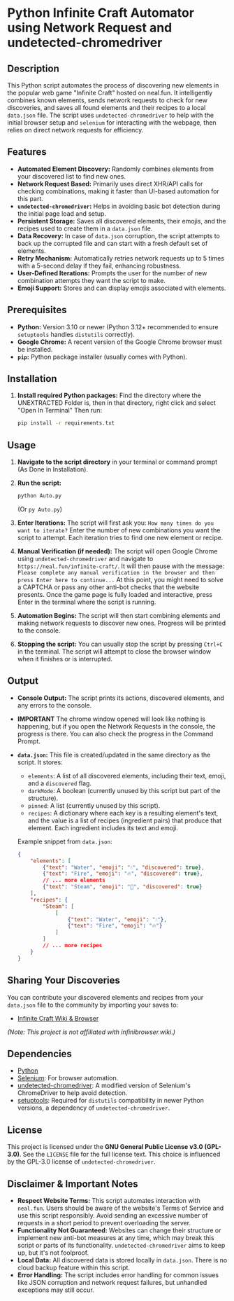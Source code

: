 # Python Infinite Craft Automator using Network Request and undetected-chromedriver

## Description

This Python script automates the process of discovering new elements in the popular web game "Infinite Craft" hosted on neal.fun. It intelligently combines known elements, sends network requests to check for new discoveries, and saves all found elements and their recipes to a local `data.json` file. The script uses `undetected-chromedriver` to help with the initial browser setup and `selenium` for interacting with the webpage, then relies on direct network requests for efficiency.

## Features

* **Automated Element Discovery:** Randomly combines elements from your discovered list to find new ones.
* **Network Request Based:** Primarily uses direct XHR/API calls for checking combinations, making it faster than UI-based automation for this part.
* **`undetected-chromedriver`:** Helps in avoiding basic bot detection during the initial page load and setup.
* **Persistent Storage:** Saves all discovered elements, their emojis, and the recipes used to create them in a `data.json` file.
* **Data Recovery:** In case of `data.json` corruption, the script attempts to back up the corrupted file and can start with a fresh default set of elements.
* **Retry Mechanism:** Automatically retries network requests up to 5 times with a 5-second delay if they fail, enhancing robustness.
* **User-Defined Iterations:** Prompts the user for the number of new combination attempts they want the script to make.
* **Emoji Support:** Stores and can display emojis associated with elements.

## Prerequisites

* **Python:** Version 3.10 or newer (Python 3.12+ recommended to ensure `setuptools` handles `distutils` correctly).
* **Google Chrome:** A recent version of the Google Chrome browser must be installed.
* **`pip`:** Python package installer (usually comes with Python).

## Installation

1.  **Install required Python packages:**
    Find the directory where the UNEXTRACTED Folder is, then in that directory, right click and select "Open In Terminal"
    Then run:
    ```bash
    pip install -r requirements.txt
    ```

## Usage

1.  **Navigate to the script directory** in your terminal or command prompt (As Done in Installation).
2.  **Run the script:**
    ```bash
    python Auto.py
    ```
    (Or `py Auto.py`)

3.  **Enter Iterations:** The script will first ask you:
    `How many times do you want to iterate?`
    Enter the number of new combinations you want the script to attempt. Each iteration tries to find one new element or recipe.

4.  **Manual Verification (if needed):**
    The script will open Google Chrome using `undetected-chromedriver` and navigate to `https://neal.fun/infinite-craft/`. It will then pause with the message:
    `Please complete any manual verification in the browser and then press Enter here to continue...`
    At this point, you might need to solve a CAPTCHA or pass any other anti-bot checks that the website presents. Once the game page is fully loaded and interactive, press Enter in the terminal where the script is running.

5.  **Automation Begins:** The script will then start combining elements and making network requests to discover new ones. Progress will be printed to the console.

6.  **Stopping the script:** You can usually stop the script by pressing `Ctrl+C` in the terminal. The script will attempt to close the browser window when it finishes or is interrupted.

## Output

* **Console Output:** The script prints its actions, discovered elements, and any errors to the console.
* **IMPORTANT** The chrome window opened will look like nothing is happening, but if you open the Network Requests in the console, the progress is there. You can also check the progress in the Command Prompt.
* **`data.json`:** This file is created/updated in the same directory as the script. It stores:
    * `elements`: A list of all discovered elements, including their text, emoji, and a `discovered` flag.
    * `darkMode`: A boolean (currently unused by this script but part of the structure).
    * `pinned`: A list (currently unused by this script).
    * `recipes`: A dictionary where each key is a resulting element's text, and the value is a list of recipes (ingredient pairs) that produce that element. Each ingredient includes its text and emoji.

    Example snippet from `data.json`:
    ```json
    {
        "elements": [
            {"text": "Water", "emoji": "💧", "discovered": true},
            {"text": "Fire", "emoji": "🔥", "discovered": true},
            // ... more elements
            {"text": "Steam", "emoji": "💨", "discovered": true}
        ],
        "recipes": {
            "Steam": [
                [
                    {"text": "Water", "emoji": "💧"},
                    {"text": "Fire", "emoji": "🔥"}
                ]
            ]
            // ... more recipes
        }
    }
    ```

## Sharing Your Discoveries

You can contribute your discovered elements and recipes from your `data.json` file to the community by importing your saves to:

* [Infinite Craft Wiki & Browser](https://infinibrowser.wiki/)

*(Note: This project is not affiliated with infinibrowser.wiki.)*

## Dependencies

* [Python](https://www.python.org/)
* [Selenium](https://pypi.org/project/selenium/): For browser automation.
* [undetected-chromedriver](https://pypi.org/project/undetected-chromedriver/): A modified version of Selenium's ChromeDriver to help avoid detection.
* [setuptools](https://pypi.org/project/setuptools/): Required for `distutils` compatibility in newer Python versions, a dependency of `undetected-chromedriver`.

## License

This project is licensed under the **GNU General Public License v3.0 (GPL-3.0)**.
See the `LICENSE` file for the full license text. This choice is influenced by the GPL-3.0 license of `undetected-chromedriver`.

## Disclaimer & Important Notes

* **Respect Website Terms:** This script automates interaction with `neal.fun`. Users should be aware of the website's Terms of Service and use this script responsibly. Avoid sending an excessive number of requests in a short period to prevent overloading the server.
* **Functionality Not Guaranteed:** Websites can change their structure or implement new anti-bot measures at any time, which may break this script or parts of its functionality. `undetected-chromedriver` aims to keep up, but it's not foolproof.
* **Local Data:** All discovered data is stored locally in `data.json`. There is no cloud backup feature within this script.
* **Error Handling:** The script includes error handling for common issues like JSON corruption and network request failures, but unhandled exceptions may still occur.
